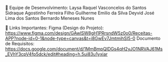 
👥 Equipe de Desenvolvimento:
Laysa Raquel Vasconcelos do Santos
Sidraque Agostinho Ferreira Filho
Guilherme Emilio da Silva
Deyvid José Lima dos Santos
Bernardo Meneses Nunes

🔗 Links Importantes: 
Figma (Design do Projeto): https://www.figma.com/design/GAwlSW8gH1PRrsndW5z0o0/Receitas-APP?node-id=0-1&node-type=canvas&t=i8GwEv7JmtmihSI5-0
Documento de Requisitos: https://docs.google.com/document/d/1MmBmpQIDGs4qH2yJO1NRVAJ61Ms_EVhY3cpV4fp5dck/edit#heading=h.5ui83u1yxiar
